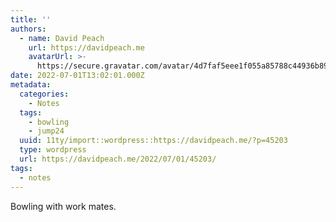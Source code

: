 ```yaml
---
title: ''
authors:
  - name: David Peach
    url: https://davidpeach.me
    avatarUrl: >-
      https://secure.gravatar.com/avatar/4d7faf5eee1f055a85788c44936b8995eaab6dfb004e7854ec747ccb272e91ee?s=96&d=mm&r=g
date: 2022-07-01T13:02:01.000Z
metadata:
  categories:
    - Notes
  tags:
    - bowling
    - jump24
  uuid: 11ty/import::wordpress::https://davidpeach.me/?p=45203
  type: wordpress
  url: https://davidpeach.me/2022/07/01/45203/
tags:
  - notes
---
```

Bowling with work mates.